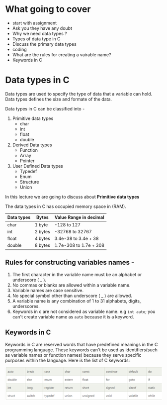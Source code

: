 # What going to cover 
  - start with assignment 
  - Ask you they have any doubt 
  - Why we need data types ? 
  - Types of data type in C 
  - Discuss the primary data types 
  - coding 
  - What are the rules for creating a vairable name? 
  - Keywords in C 

# Data types in C 
Data types are used to specify the type of data that a variable can hold. Data types defines the size and formate of the data. 

Data types in C can be classified into - 
  1. Primitive data types 
     - char
     - int
     - float
     - double
  2. Derived Data types 
        - Function
        - Array 
        - Pointer
  3. User Defined Data types  
        - Typedef
        - Enum
        - Structure 
        - Union 

In this lecture we are going to discuss about <b>Primitive data types</b>

The data types in C has occupied memory space in (RAM). 

 | Data types | Bytes | Value Range in decimal |
 | --- | --- | --- |
 | char | 1 byte | -128 to 127 | 
 | int | 2 bytes | -32768 to 32767 |
 | float | 4 bytes | 3.4e-38 to 3.4e + 38 |
 | double | 8 bytes | 1.7e-308 to 1.7e + 308|


 ## Rules for constructing variables names - 
 1. The first character in the variable name must be an alphabet or underscore ( _ ).
 2. No commas or blanks are allowed within a variable name. 
 3. Variable names are case sensitive. 
 4. No special symbol other than underscore ( _ ) are allowed. 
 5. A variable name is any combination of 1 to 31 alphabets, digits, underscores. 
 6. Keywords in c are not considered as variable name. e.g `int auto`; you can't create variable name as `auto` because it is a keyword. 

 ## Keywords in C 
 Keywords in C are reserved words that have predefined meanings in the C programming language. These keywords can't be used as identifiers(such as variable names or function names) because they serve specific purposes within the language. Here is the list of C keywords: 
 
 ![Alt Text](https://github.com/TahirUddinAhmed/C-Programming-campuscourse/blob/main/02_Variables%20and%20Datatypes/img/keywords.png)


